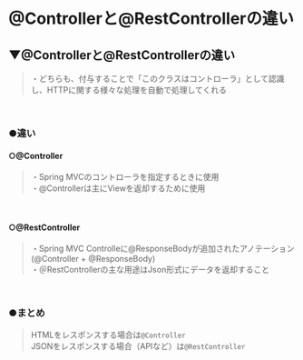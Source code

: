 # @Controllerと@RestControllerの違い

## ▼@Controllerと@RestControllerの違い
>・どちらも、付与することで「このクラスはコントローラ」として認識し、HTTPに関する様々な処理を自動で処理してくれる<br>
<br>

### ●違い
#### ○@Controller
>・Spring MVCのコントローラを指定するときに使用<br>
>・@Controllerは主にViewを返却するために使用<br>
<br>

#### ○@RestController
>・Spring MVC Controlleに@ResponseBodyが追加されたアノテーション(@Controller + @ResponseBody)<br>
>・＠RestControllerの主な用途はJson形式にデータを返却すること<br>
<br>



### ●まとめ
>HTMLをレスポンスする場合は`@Controller`<br>
>JSONをレスポンスする場合（APIなど）は`@RestController`<br>
<br>
